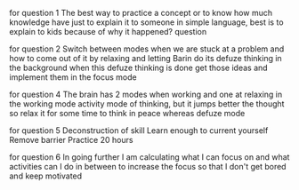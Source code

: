 for question 1
The best way to practice a concept or to know how much knowledge  have just  to explain it to someone in simple language, best is to explain to kids because of why it happened? question 

for question 2
Switch between modes when we are stuck at a problem and how to come out of it by relaxing and letting Barin do its defuze thinking in the background when this defuze thinking is done get those ideas and implement them in the focus mode


for question 4
The brain has 2 modes when working and one at relaxing in the working mode activity mode of thinking, but it jumps better the thought so relax it for some time to think in peace whereas defuze mode 



for question 5
Deconstruction of skill
Learn enough to current yourself 
Remove barrier 
Practice 20 hours
 
for question 6
In going further I am calculating what I can focus on and what activities can I do in between to increase the focus so that I don't get bored and keep motivated
